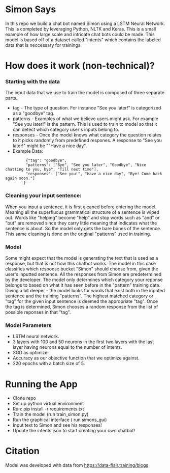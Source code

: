 # Simon Says
In this repo we build a chat bot named Simon using a LSTM Neural Network. This is completed by leveraging Python, NLTK and Keras. This is a small example of how large scale and intricate chat bots could be made. This model is based off of a dataset called "intents" which contains the labeled data that is neccessary for trainings.

# How does it work (non-technical)?

### Starting with the data
The input data that we use to train the model is composed of three separate parts.
- tag - The type of question. For instance "See you later!" is categorized as a "goodbye" tag. 
- patterns - Examples of what we believe users might ask. For example "See you later!" is the pattern. This is used to train to model so that it can detect which category user's inputs belong to. 
- responses - Once the model knows what category the question relates to it picks randomly from predefined respones. A response to "See you later!" might be ""Have a nice day".
-  Example Data:
```
         {"tag": "goodbye",
         "patterns": ["Bye", "See you later", "Goodbye", "Nice chatting to you, bye", "Till next time"],
         "responses": ["See you!", "Have a nice day", "Bye! Come back again soon."]
        }
```
### Cleaning your input sentence:
When you input a sentence, it is first cleaned before entering the model. Meaning all the superfluous grammatical structure of a sentence is wiped out. Words like "helping" become "help" and stop words  such as "and" or "but" are removed since they carry little meaning that indicates what the sentence is about. So the model only gets the bare bones of the sentence. This same cleaning is done on the original "patterns" used in training.

### Model
Some might expect that the model is generating the text that is used as a response, but that is not how this chatbot works. The model in this case classifies which response bucket "Simon" should choose from, given the user's inputted sentence. All the responses from Simon are predetermined by the developer. The model only determines which category your reponse belongs to based on what it has seen before in the "pattern" training data. Diving a bit deeper - the model looks for words that exist both in the inputed sentence and the training "patterns". The highest matched category or "tag" for the given input sentence is deemed the appropriate "tag". Once the tag is determined, Simon chooses a random response from the list of possible reponses in that "tag".

### Model Parameters
- LSTM neural network.
- 3 layers with 100 and 50 neurons in the first two layers with the last layer having neurons equal to the number of intents.
- SGD as optimizer 
- Accuracy as our objective function that we optimize against.
- 220 epochs with a batch size of 5.

# Running the App
- Clone repo
- Set up python virtual environment
- Run: pip install -r requirements.txt
- Train the model (run train_simon.py) 
- Run the graphical interface ( run simons_gui)
- Input text to Simon and see his responses!
- Update the intents.json to start creating your own chatbot!

# Citation
Model was developed with data from https://data-flair.training/blogs
